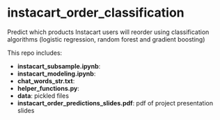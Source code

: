 # instacart_order_classification
Predict which products Instacart users will reorder using classification algorithms (logistic regression, random forest and gradient boosting)

This repo includes: 

- **instacart_subsample.ipynb**: 
- **instacart_modeling.ipynb**: 
- **chat_words_str.txt**: 
- **helper_functions.py**: 
- **data**: pickled files 
- **instacart_order_predictions_slides.pdf**: pdf of project presentation slides
